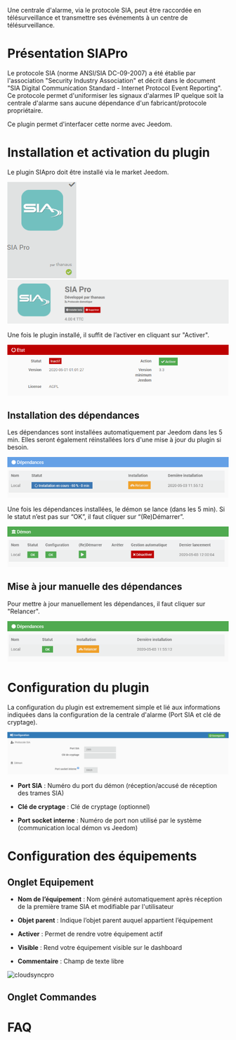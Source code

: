 Une centrale d'alarme, via le protocole SIA, peut être raccordée en télésurveillance et transmettre ses événements à un centre de télésurveillance.

Présentation SIAPro
=========================
Le protocole SIA (norme ANSI/SIA DC-09-2007) a été établie par l'association "Security Industry Association" et décrit dans le document "SIA Digital Communication Standard - Internet Protocol Event Reporting".  
Ce protocole permet d'uniformiser les signaux d'alarmes IP quelque soit la centrale d'alarme sans aucune dépendance d'un fabricant/protocole propriétaire.

Ce plugin permet d'interfacer cette norme avec Jeedom.

Installation et activation du plugin
====================================

Le plugin SIApro doit être installé via le market Jeedom.

![siapro](../images/c79bc8a975d6c3d2d6b358fecf424364.png) ![siapro](../images/0756e6d2ebb078ad6d6218eb7f877ab8.png)  

Une fois le plugin installé, il suffit de l’activer en cliquant sur "Activer".

![siapro](../images/e49685947a96b7b166fb675155eac787.png)

Installation des dépendances
----------------------------------------------

Les dépendances sont installées automatiquement par Jeedom dans les 5 min. Elles seront également réinstallées lors d'une mise à jour du plugin si besoin.

![siapro](../images/ab08acd6c64a40354c8d3ddc80421ab2.png)

Une fois les dépendances installées, le démon se lance (dans les 5 min). Si le statut n’est pas sur “OK”, il faut cliquer sur “(Re)Démarrer”.

![siapro](../images/4fea365037d6b288d894e4ba1bc65eb5.png)

Mise à jour manuelle des dépendances
------------------------------------

Pour mettre à jour manuellement les dépendances, il faut cliquer sur "Relancer".

![cloudsyncpro](../images/df83599d06ecebbea359557b5efb4dde.png)

Configuration du plugin
====================================

La configuration du plugin est extremement simple et lié aux informations indiquées dans la configuration de la centrale d'alarme (Port SIA et clé de cryptage).

![cloudsyncpro](../images/b46294e8d9c47f77598aea35f789eba8.png)

-   **Port SIA** : Numéro du port du démon (réception/accusé de réception des trames SIA)

-   **Clé de cryptage** : Clé de cryptage (optionnel)

-   **Port socket interne** : Numéro de port non utilisé par le système (communication local démon vs Jeedom)

Configuration des équipements
=============================

Onglet Equipement
-----------------

-   **Nom de l’équipement** : Nom généré automatiquement après réception de la première trame SIA et modifiable par l'utilisateur

-   **Objet parent** : Indique l’objet parent auquel appartient l’équipement

-   **Activer** : Permet de rendre votre équipement actif

-   **Visible** : Rend votre équipement visible sur le dashboard

-   **Commentaire** : Champ de texte libre

![cloudsyncpro](../images/1b27a7acbb02749f2dc1777ab5ca1686.png)

Onglet Commandes
----------------

FAQ
===
